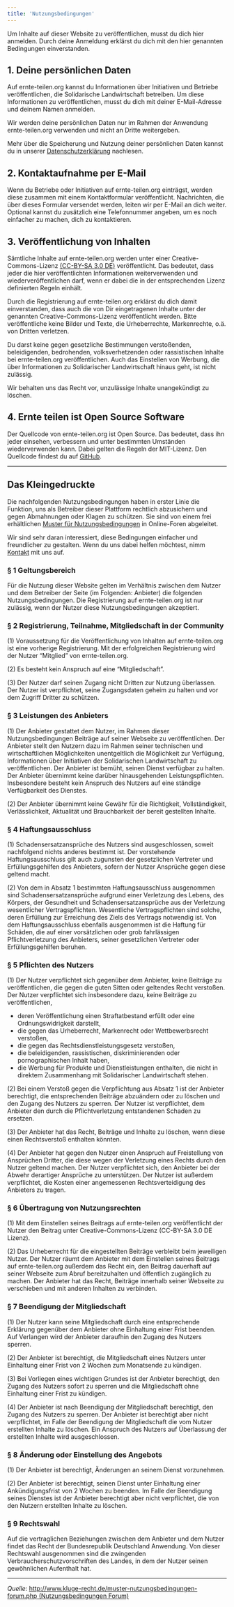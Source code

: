 ```yaml
---
title: 'Nutzungsbedingungen'
---
```


Um Inhalte auf dieser Website zu veröffentlichen, musst du dich hier anmelden. Durch deine Anmeldung erklärst du dich mit den hier genannten Bedingungen einverstanden.

## 1. Deine persönlichen Daten

Auf ernte-teilen.org kannst du Informationen über Initiativen und Betriebe veröffentlichen, die Solidarische Landwirtschaft betreiben. Um diese Informationen zu veröffentlichen, musst du dich mit deiner E-Mail-Adresse und deinem Namen anmelden.

Wir werden deine persönlichen Daten nur im Rahmen der Anwendung ernte-teilen.org verwenden und nicht an Dritte weitergeben.

Mehr über die Speicherung und Nutzung deiner persönlichen Daten kannst du in unserer [Datenschutzerklärung](/privacy) nachlesen.

## 2. Kontaktaufnahme per E-Mail

Wenn du Betriebe oder Initiativen auf ernte-teilen.org einträgst, werden diese zusammen mit einem Kontaktformular veröffentlicht. Nachrichten, die über dieses Formular versendet werden, leiten wir per E-Mail an dich weiter. Optional kannst du zusätzlich eine Telefonnummer angeben, um es noch einfacher zu machen, dich zu kontaktieren. 

## 3. Veröffentlichung von Inhalten

Sämtliche Inhalte auf ernte-teilen.org werden unter einer Creative-Commons-Lizenz [(CC-BY-SA 3.0 DE)](http://creativecommons.org/licenses/by-nc-sa/3.0/de/) veröffentlicht. Das bedeutet, dass jeder die hier veröffentlichten Informationen weiterverwenden und wiederveröffentlichen darf, wenn er dabei die in der entsprechenden Lizenz definierten Regeln einhält.

Durch die Registrierung auf ernte-teilen.org erklärst du dich damit einverstanden, dass auch die von Dir eingetragenen Inhalte unter der genannten Creative-Commons-Lizenz veröffentlicht werden. Bitte veröffentliche keine Bilder und Texte, die Urheberrechte, Markenrechte, o.ä. von Dritten verletzen.

Du darst keine gegen gesetzliche Bestimmungen verstoßenden, beleidigenden, bedrohenden, volksverhetzenden oder rassistischen Inhalte bei ernte-teilen.org veröffentlichen. Auch das Einstellen von Werbung, die über Informationen zu Solidarischer Landwirtschaft hinaus geht, ist nicht zulässig.

Wir behalten uns das Recht vor, unzulässige Inhalte unangekündigt zu löschen.

## 4. Ernte teilen ist Open Source Software

Der Quellcode von ernte-teilen.org ist Open Source. Das bedeutet, dass ihn jeder einsehen, verbessern und unter bestimmten Umständen wiederverwenden kann. Dabei gelten die Regeln der MIT-Lizenz. Den Quellcode findest du auf [GitHub](https://github.com/teikei/teikei).

---

## Das Kleingedruckte

Die nachfolgenden Nutzungsbedingungen haben in erster Linie die Funktion, uns als Betreiber dieser Plattform rechtlich abzusichern und gegen Abmahnungen oder Klagen zu schützen. Sie sind von einem frei erhältlichen [Muster für Nutzungsbedingungen](http://www.kluge-recht.de/muster-nutzungsbedingungen-forum.php) in Online-Foren abgeleitet.

Wir sind sehr daran interessiert, diese Bedingungen einfacher und freundlicher zu gestalten. Wenn du uns dabei helfen möchtest, nimm
[Kontakt](/contact) mit uns auf.

### § 1 Geltungsbereich

Für die Nutzung dieser Website gelten im Verhältnis zwischen dem Nutzer und dem Betreiber der Seite (im Folgenden: Anbieter) die folgenden Nutzungsbedingungen. Die Registrierung auf ernte-teilen.org ist nur zulässig, wenn der Nutzer diese Nutzungsbedingungen akzeptiert.

### § 2 Registrierung, Teilnahme, Mitgliedschaft in der Community

(1) Voraussetzung für die Veröffentlichung von Inhalten auf ernte-teilen.org ist eine vorherige Registrierung. Mit der erfolgreichen Registrierung wird der Nutzer “Mitglied” von ernte-teilen.org.

(2) Es besteht kein Anspruch auf eine “Mitgliedschaft”.

(3) Der Nutzer darf seinen Zugang nicht Dritten zur Nutzung überlassen. Der Nutzer ist verpflichtet, seine Zugangsdaten geheim zu halten und vor dem Zugriff Dritter zu schützen.

### § 3 Leistungen des Anbieters

(1) Der Anbieter gestattet dem Nutzer, im Rahmen dieser Nutzungsbedingungen Beiträge auf seiner Webseite zu veröffentlichen. Der Anbieter stellt den Nutzern dazu im Rahmen seiner technischen und wirtschaftlichen Möglichkeiten unentgeltlich die Möglichkeit zur Verfügung, Informationen über Initiativen der Solidarischen Landwirtschaft zu veröffentlichen. Der Anbieter ist bemüht, seinen Dienst verfügbar zu halten. Der Anbieter übernimmt keine darüber hinausgehenden Leistungspflichten. Insbesondere besteht kein Anspruch des Nutzers auf eine ständige Verfügbarkeit des Dienstes.

(2) Der Anbieter übernimmt keine Gewähr für die Richtigkeit, Vollständigkeit, Verlässlichkeit, Aktualität und Brauchbarkeit der bereit gestellten Inhalte.

### § 4 Haftungsausschluss

(1) Schadensersatzansprüche des Nutzers sind ausgeschlossen, soweit nachfolgend nichts anderes bestimmt ist. Der vorstehende Haftungsausschluss gilt auch zugunsten der gesetzlichen Vertreter und Erfüllungsgehilfen des Anbieters, sofern der Nutzer Ansprüche gegen diese geltend macht.

(2) Von dem in Absatz 1 bestimmten Haftungsausschluss ausgenommen sind Schadensersatzansprüche aufgrund einer Verletzung des Lebens, des Körpers, der Gesundheit und Schadensersatzansprüche aus der Verletzung wesentlicher Vertragspflichten. Wesentliche Vertragspflichten sind solche, deren Erfüllung zur Erreichung des Ziels des Vertrags notwendig ist. Von dem Haftungsausschluss ebenfalls ausgenommen ist die Haftung für Schäden, die auf einer vorsätzlichen oder grob fahrlässigen Pflichtverletzung des Anbieters, seiner gesetzlichen Vertreter oder Erfüllungsgehilfen beruhen.

### § 5 Pflichten des Nutzers

(1) Der Nutzer verpflichtet sich gegenüber dem Anbieter, keine Beiträge zu veröffentlichen, die gegen die guten Sitten oder geltendes Recht verstoßen. Der Nutzer verpflichtet sich insbesondere dazu, keine Beiträge zu veröffentlichen,

- deren Veröffentlichung einen Straftatbestand erfüllt oder eine Ordnungswidrigkeit darstellt,
- die gegen das Urheberrecht, Markenrecht oder Wettbewerbsrecht verstoßen,
- die gegen das Rechtsdienstleistungsgesetz verstoßen,
- die beleidigenden, rassistischen, diskriminierenden oder pornographischen Inhalt haben,
- die Werbung für Produkte und Dienstleistungen enthalten, die nicht in direktem Zusammenhang mit Solidarischer Landwirtschaft stehen.

(2) Bei einem Verstoß gegen die Verpflichtung aus Absatz 1 ist der Anbieter berechtigt, die entsprechenden Beiträge abzuändern oder zu löschen und den Zugang des Nutzers zu sperren. Der Nutzer ist verpflichtet, dem Anbieter den durch die Pflichtverletzung entstandenen Schaden zu ersetzen.

(3) Der Anbieter hat das Recht, Beiträge und Inhalte zu löschen, wenn diese einen Rechtsverstoß enthalten könnten.

(4) Der Anbieter hat gegen den Nutzer einen Anspruch auf Freistellung von Ansprüchen Dritter, die diese wegen der Verletzung eines Rechts durch den Nutzer geltend machen. Der Nutzer verpflichtet sich, den Anbieter bei der Abwehr derartiger Ansprüche zu unterstützen. Der Nutzer ist außerdem verpflichtet, die Kosten einer angemessenen Rechtsverteidigung des Anbieters zu tragen.

### § 6 Übertragung von Nutzungsrechten

(1) Mit dem Einstellen seines Beitrags auf ernte-teilen.org veröffentlicht der Nutzer den Beitrag unter Creative-Commons-Lizenz (CC-BY-SA 3.0 DE Lizenz).

(2) Das Urheberrecht für die eingestellten Beiträge verbleibt beim jeweiligen Nutzer. Der Nutzer räumt dem Anbieter mit dem Einstellen seines Beitrags auf ernte-teilen.org außerdem das Recht ein, den Beitrag dauerhaft auf seiner Webseite zum Abruf bereitzuhalten und öffentlich zugänglich zu machen. Der Anbieter hat das Recht, Beiträge innerhalb seiner Webseite zu verschieben und mit anderen Inhalten zu verbinden.

### § 7 Beendigung der Mitgliedschaft

(1) Der Nutzer kann seine Mitgliedschaft durch eine entsprechende Erklärung gegenüber dem Anbieter ohne Einhaltung einer Frist beenden. Auf Verlangen wird der Anbieter daraufhin den Zugang des Nutzers sperren.

(2) Der Anbieter ist berechtigt, die Mitgliedschaft eines Nutzers unter Einhaltung einer Frist von 2 Wochen zum Monatsende zu kündigen.

(3) Bei Vorliegen eines wichtigen Grundes ist der Anbieter berechtigt, den Zugang des Nutzers sofort zu sperren und die Mitgliedschaft ohne Einhaltung einer Frist zu kündigen.

(4) Der Anbieter ist nach Beendigung der Mitgliedschaft berechtigt, den Zugang des Nutzers zu sperren. Der Anbieter ist berechtigt aber nicht verpflichtet, im Falle der Beendigung der Mitgliedschaft die vom Nutzer erstellten Inhalte zu löschen. Ein Anspruch des Nutzers auf Überlassung der erstellten Inhalte wird ausgeschlossen.

### § 8 Änderung oder Einstellung des Angebots

(1) Der Anbieter ist berechtigt, Änderungen an seinem Dienst vorzunehmen.

(2) Der Anbieter ist berechtigt, seinen Dienst unter Einhaltung einer Ankündigungsfrist von 2 Wochen zu beenden. Im Falle der Beendigung seines Dienstes ist der Anbieter berechtigt aber nicht verpflichtet, die von den Nutzern erstellten Inhalte zu löschen.

### § 9 Rechtswahl

Auf die vertraglichen Beziehungen zwischen dem Anbieter und dem Nutzer findet das Recht der Bundesrepublik Deutschland Anwendung. Von dieser Rechtswahl ausgenommen sind die zwingenden Verbraucherschutzvorschriften des Landes, in dem der Nutzer seinen gewöhnlichen Aufenthalt hat.

---

*Quelle:* [http://www.kluge-recht.de/muster-nutzungsbedingungen-forum.php (Nutzungsbedingungen Forum)](http://www.kluge-recht.de/muster-nutzungsbedingungen-forum.php)
